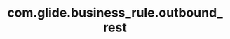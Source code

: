 ---
weight: 495
layout: page
title: com.glide.business_rule.outbound_rest
description: ""
value: "false"
---